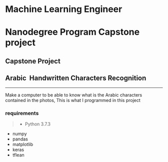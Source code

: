 # Machine Learning Engineer
# Nanodegree Program Capstone project
## Capstone Project
## Arabic​ ​ Handwritten Characters Recognition
----

Make a computer to be able to know what is the Arabic characters contained
in the photos, This is what I programmed in this project

### requirements

> * Python 3.7.3
* numpy
* pandas
* matplotlib
* keras
* tflean
